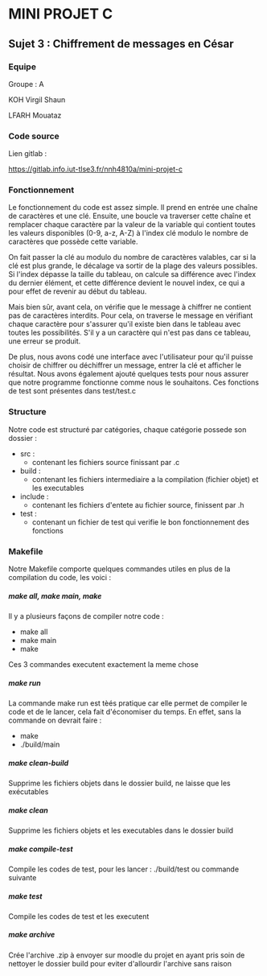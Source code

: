 # MINI PROJET C

## Sujet 3 : Chiffrement de messages en César

### Equipe

Groupe : A


KOH Virgil Shaun

LFARH Mouataz

### Code source

Lien gitlab :

https://gitlab.info.iut-tlse3.fr/nnh4810a/mini-projet-c

### Fonctionnement

Le fonctionnement du code est assez simple. Il prend en entrée une chaîne de caractères et une clé. Ensuite, une boucle va traverser cette chaîne et remplacer chaque caractère par la valeur de la variable qui contient toutes les valeurs disponibles (0-9, a-z, A-Z) à l'index clé modulo le nombre de caractères que possède cette variable.

On fait passer la clé au modulo du nombre de caractères valables, car si la clé est plus grande, le décalage va sortir de la plage des valeurs possibles. Si l'index dépasse la taille du tableau, on calcule sa différence avec l'index du dernier élément, et cette différence devient le nouvel index, ce qui a pour effet de revenir au début du tableau.

Mais bien sûr, avant cela, on vérifie que le message à chiffrer ne contient pas de caractères interdits. Pour cela, on traverse le message en vérifiant chaque caractère pour s'assurer qu'il existe bien dans le tableau avec toutes les possibilités. S'il y a un caractère qui n'est pas dans ce tableau, une erreur se produit.

De plus, nous avons codé une interface avec l'utilisateur pour qu'il puisse choisir de chiffrer ou déchiffrer un message, entrer la clé et afficher le résultat.
Nous avons également ajouté quelques tests pour nous assurer que notre programme fonctionne comme nous le souhaitons. Ces fonctions de test sont présentes dans test/test.c

### Structure

Notre code est structuré par catégories, chaque catégorie possede son dossier :

- src :
    + contenant les fichiers source finissant par .c
- build :
    + contenant les fichiers intermediaire a la compilation (fichier objet) et les executables
- include :
    + contenant les fichiers d'entete au fichier source, finissent par .h
- test :
    + contenant un fichier de test qui verifie le bon fonctionnement des fonctions

### Makefile

Notre Makefile comporte quelques commandes utiles en plus de la compilation du code, les voici :

##### make all, make main, make

Il y a plusieurs façons de compiler notre code :
- make all
- make main
- make

Ces 3 commandes executent exactement la meme chose

##### make run

La commande make run est tèés pratique car elle permet de compiler le code et de le lancer, cela fait d'économiser du temps. En effet, sans la commande on devrait faire :
- make
- ./build/main

##### make clean-build

Supprime les fichiers objets dans le dossier build, ne laisse que les exécutables

##### make clean

Supprime les fichiers objets et les executables dans le dossier build

##### make compile-test

Compile les codes de test, pour les lancer : ./build/test ou commande suivante

##### make test

Compile les codes de test et les executent

##### make archive

Crée l'archive .zip à envoyer sur moodle du projet en ayant pris soin de nettoyer le dossier build pour eviter d'allourdir l'archive sans raison